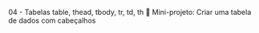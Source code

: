 04 - Tabelas
table, thead, tbody, tr, td, th
🚀 Mini-projeto: Criar uma tabela de dados com cabeçalhos
